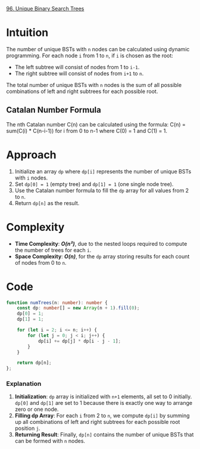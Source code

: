 [96. Unique Binary Search Trees](https://leetcode.com/problems/unique-binary-search-trees/)

# Intuition
The number of unique BSTs with `n` nodes can be calculated using dynamic programming. For each node `i` from 1 to `n`, if `i` is chosen as the root:
- The left subtree will consist of nodes from 1 to `i-1`.
- The right subtree will consist of nodes from `i+1` to `n`.

The total number of unique BSTs with `n` nodes is the sum of all possible combinations of left and right subtrees for each possible root.

## Catalan Number Formula 
The nth Catalan number C(n) can be calculated using the formula: 
C(n) = sum(C(i) * C(n-i-1)) for i from 0 to n-1 
where C(0) = 1 and C(1) = 1.

# Approach
1. Initialize an array `dp` where `dp[i]` represents the number of unique BSTs with `i` nodes.
2. Set `dp[0] = 1` (empty tree) and `dp[1] = 1` (one single node tree).
3. Use the Catalan number formula to fill the `dp` array for all values from 2 to `n`.
4. Return `dp[n]` as the result.

# Complexity
- **Time Complexity**: ***O(n²)***, due to the nested loops required to compute the number of trees for each `i`.
- **Space Complexity**: ***O(n)***, for the `dp` array storing results for each count of nodes from 0 to `n`.

# Code
```typescript
function numTrees(n: number): number {
    const dp: number[] = new Array(n + 1).fill(0);
    dp[0] = 1;
    dp[1] = 1;

    for (let i = 2; i <= n; i++) {
        for (let j = 0; j < i; j++) {
            dp[i] += dp[j] * dp[i - j - 1];
        }
    }

    return dp[n];
};

```

### Explanation
1. **Initialization**: `dp` array is initialized with `n+1` elements, all set to 0 initially. `dp[0]` and `dp[1]` are set to 1 because there is exactly one way to arrange zero or one node.
2. **Filling dp Array**: For each `i` from 2 to `n`, we compute `dp[i]` by summing up all combinations of left and right subtrees for each possible root position `j`.
3. **Returning Result**: Finally, `dp[n]` contains the number of unique BSTs that can be formed with `n` nodes.
